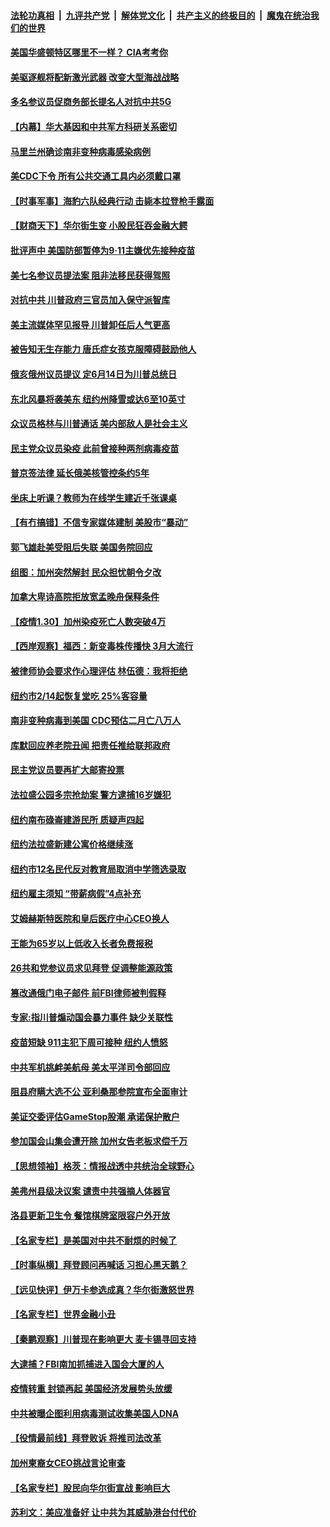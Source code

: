 

####  [法轮功真相](../../../../basic/blob/master/README.md?t=01311631) &nbsp;|&nbsp; [九评共产党](../../../../9ping.md/blob/master/README.md?t=01311631) &nbsp;|&nbsp; [解体党文化](../../../../jtdwh.md/blob/master/README.md?t=01311631)  &nbsp;|&nbsp; [共产主义的终极目的](../../../../gczydzjmd.md/blob/master/README.md?t=01311631) &nbsp;|&nbsp; [魔鬼在统治我们的世界](../../../../mgztzwmdsj.md/blob/master/README.md?t=01311631) 

#### [美国华盛顿特区哪里不一样？ CIA考考你](../pages/nsc412/n12723516.md?t=01311631) 

#### [美驱逐舰将配新激光武器 改变大型海战战略](../pages/nsc412/n12714422.md?t=01311631) 

#### [多名参议员促商务部长提名人对抗中共5G](../pages/nsc412/n12723267.md?t=01311631) 

#### [【内幕】华大基因和中共军方科研关系密切](../pages/nsc412/n12723292.md?t=01311631) 

#### [马里兰州确诊南非变种病毒感染病例](../pages/nsc412/n12723249.md?t=01311631) 

#### [美CDC下令 所有公共交通工具内必须戴口罩](../pages/nsc412/n12723241.md?t=01311631) 

#### [【时事军事】海豹六队经典行动 击毙本拉登枪手露面](../pages/nsc412/n12721913.md?t=01311631) 

#### [【财商天下】华尔街生变 小股民狂吞金融大鳄](../pages/nsc412/n12722922.md?t=01311631) 

#### [批评声中 美国防部暂停为9‧11主嫌优先接种疫苗](../pages/nsc412/n12723091.md?t=01311631) 

#### [美七名参议员提法案 阻非法移民获得驾照](../pages/nsc412/n12723098.md?t=01311631) 

#### [对抗中共 川普政府三官员加入保守派智库](../pages/nsc412/n12722964.md?t=01311631) 

#### [美主流媒体罕见报导 川普卸任后人气更高](../pages/nsc412/n12723005.md?t=01311631) 

#### [被告知无生存能力 唐氏症女孩克服障碍鼓励他人](../pages/nsc412/n12722693.md?t=01311631) 

#### [俄亥俄州议员提议 定6月14日为川普总统日](../pages/nsc412/n12723007.md?t=01311631) 

#### [东北风暴将袭美东 纽约州降雪或达6至10英寸](../pages/nsc412/n12722944.md?t=01311631) 

#### [众议员格林与川普通话 美内部敌人是社会主义](../pages/nsc412/n12722959.md?t=01311631) 

#### [民主党众议员染疫 此前曾接种两剂病毒疫苗](../pages/nsc412/n12722788.md?t=01311631) 

#### [普京签法律 延长俄美核管控条约5年](../pages/nsc412/n12722672.md?t=01311631) 

#### [坐床上听课？教师为在线学生建近千张课桌](../pages/nsc412/n12721998.md?t=01311631) 

#### [【有冇搞错】不信专家媒体建制 美股市“暴动”](../pages/nsc412/n12721860.md?t=01311631) 

#### [郭飞雄赴美受阻后失联 美国务院回应](../pages/nsc412/n12722723.md?t=01311631) 

#### [组图：加州突然解封 民众担忧朝令夕改](../pages/nsc412/n12722524.md?t=01311631) 

#### [加拿大卑诗高院拒放宽孟晚舟保释条件](../pages/nsc412/n12722548.md?t=01311631) 

#### [【疫情1.30】加州染疫死亡人数突破4万](../pages/nsc412/n12722497.md?t=01311631) 

#### [【西岸观察】福西：新变毒株传播快 3月大流行](../pages/nsc412/n12722333.md?t=01311631) 

#### [被律师协会要求作心理评估 林伍德：我将拒绝](../pages/nsc412/n12722378.md?t=01311631) 

#### [纽约市2/14起恢复堂吃  25%客容量](../pages/nsc412/n12722118.md?t=01311631) 

#### [南非变种病毒到美国 CDC预估二月亡八万人](../pages/nsc412/n12722116.md?t=01311631) 

#### [库默回应养老院丑闻 把责任推给联邦政府](../pages/nsc412/n12722105.md?t=01311631) 

#### [民主党议员要再扩大邮寄投票](../pages/nsc412/n12722016.md?t=01311631) 

#### [法拉盛公园多宗抢劫案  警方逮捕16岁嫌犯](../pages/nsc412/n12722020.md?t=01311631) 

#### [纽约南布碌崙建游民所 质疑声四起](../pages/nsc412/n12722023.md?t=01311631) 

#### [纽约法拉盛新建公寓价格继续涨](../pages/nsc412/n12722103.md?t=01311631) 

#### [纽约市12名民代反对教育局取消中学筛选录取](../pages/nsc412/n12722108.md?t=01311631) 

#### [纽约雇主须知 “带薪病假”4点补充](../pages/nsc412/n12722110.md?t=01311631) 

#### [艾姆赫斯特医院和皇后医疗中心CEO换人](../pages/nsc412/n12722113.md?t=01311631) 

#### [王能为65岁以上低收入长者免费报税](../pages/nsc412/n12722121.md?t=01311631) 

#### [26共和党参议员求见拜登 促调整能源政策](../pages/nsc412/n12722137.md?t=01311631) 

#### [篡改通俄门电子邮件 前FBI律师被判假释](../pages/nsc412/n12721964.md?t=01311631) 

#### [专家:指川普煽动国会暴力事件 缺少关联性](../pages/nsc412/n12722028.md?t=01311631) 

#### [疫苗短缺 911主犯下周可接种 纽约人愤怒](../pages/nsc412/n12721419.md?t=01311631) 

#### [中共军机挑衅美航母 美太平洋司令部回应](../pages/nsc412/n12721933.md?t=01311631) 

#### [阻县府瞒大选不公 亚利桑那参院宣布全面审计](../pages/nsc412/n12722043.md?t=01311631) 

#### [美证交委评估GameStop股潮 承诺保护散户](../pages/nsc412/n12721720.md?t=01311631) 

#### [参加国会山集会遭开除 加州女告老板求偿千万](../pages/nsc412/n12721797.md?t=01311631) 

#### [【思想领袖】格茨：情报战透中共统治全球野心](../pages/nsc412/n12666268.md?t=01311631) 

#### [美弗州县级决议案 谴责中共强摘人体器官](../pages/nsc412/n12721290.md?t=01311631) 

#### [洛县更新卫生令 餐馆棋牌室限容户外开放](../pages/nsc412/n12721835.md?t=01311631) 

#### [【名家专栏】是美国对中共不耐烦的时候了](../pages/nsc412/n12721545.md?t=01311631) 

#### [【时事纵横】拜登顾问再喊话 习担心黑天鹅？](../pages/nsc412/n12721609.md?t=01311631) 

#### [【远见快评】伊万卡参选成真？华尔街激怒世界](../pages/nsc412/n12721650.md?t=01311631) 

#### [【名家专栏】世界金融小丑](../pages/nsc412/n12721204.md?t=01311631) 

#### [【秦鹏观察】川普现在影响更大 麦卡锡寻回支持](../pages/nsc412/n12721692.md?t=01311631) 

#### [大逮捕？FBI南加抓捕进入国会大厦的人](../pages/nsc412/n12721742.md?t=01311631) 

#### [疫情转重 封锁再起 美国经济发展势头放缓](../pages/nsc412/n12721077.md?t=01311631) 

#### [中共被曝企图利用病毒测试收集美国人DNA](../pages/nsc412/n12721411.md?t=01311631) 

#### [【役情最前线】拜登败诉 将推司法改革](../pages/nsc412/n12721717.md?t=01311631) 

#### [加州柬裔女CEO挑战言论审查](../pages/nsc412/n12721598.md?t=01311631) 

#### [【名家专栏】股民向华尔街宣战 影响巨大](../pages/nsc412/n12720876.md?t=01311631) 

#### [苏利文：美应准备好 让中共为其威胁港台付代价](../pages/nsc412/n12721328.md?t=01311631) 

